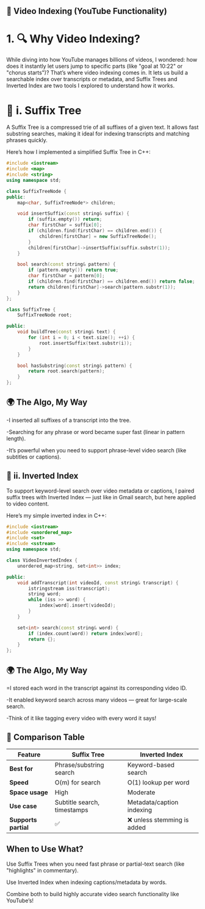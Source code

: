 ## 📍 Video Indexing (YouTube Functionality)
# 1. 🔍 Why Video Indexing?
While diving into how YouTube manages billions of videos, I wondered: how does it instantly let users jump to specific parts (like "goal at 10:22" or "chorus starts")? That’s where video indexing comes in. It lets us build a searchable index over transcripts or metadata, and Suffix Trees and Inverted Index are two tools I explored to understand how it works.

# 📌 i. Suffix Tree
A Suffix Tree is a compressed trie of all suffixes of a given text. It allows fast substring searches, making it ideal for indexing transcripts and matching phrases quickly.

Here’s how I implemented a simplified Suffix Tree in C++:
```cpp
#include <iostream>
#include <map>
#include <string>
using namespace std;

class SuffixTreeNode {
public:
    map<char, SuffixTreeNode*> children;

    void insertSuffix(const string& suffix) {
        if (suffix.empty()) return;
        char firstChar = suffix[0];
        if (children.find(firstChar) == children.end()) {
            children[firstChar] = new SuffixTreeNode();
        }
        children[firstChar]->insertSuffix(suffix.substr(1));
    }

    bool search(const string& pattern) {
        if (pattern.empty()) return true;
        char firstChar = pattern[0];
        if (children.find(firstChar) == children.end()) return false;
        return children[firstChar]->search(pattern.substr(1));
    }
};

class SuffixTree {
    SuffixTreeNode root;

public:
    void buildTree(const string& text) {
        for (int i = 0; i < text.size(); ++i) {
            root.insertSuffix(text.substr(i));
        }
    }

    bool hasSubstring(const string& pattern) {
        return root.search(pattern);
    }
};
```
## 🌍 The Algo, My Way
-I inserted all suffixes of a transcript into the tree.

-Searching for any phrase or word became super fast (linear in pattern length).

-It’s powerful when you need to support phrase-level video search (like subtitles or captions).

## 📌 ii. Inverted Index
To support keyword-level search over video metadata or captions, I paired suffix trees with Inverted Index — just like in Gmail search, but here applied to video content.

Here’s my simple inverted index in C++:
```cpp
#include <iostream>
#include <unordered_map>
#include <set>
#include <sstream>
using namespace std;

class VideoInvertedIndex {
    unordered_map<string, set<int>> index;

public:
    void addTranscript(int videoId, const string& transcript) {
        istringstream iss(transcript);
        string word;
        while (iss >> word) {
            index[word].insert(videoId);
        }
    }

    set<int> search(const string& word) {
        if (index.count(word)) return index[word];
        return {};
    }
};
```
## 🌍 The Algo, My Way
=I stored each word in the transcript against its corresponding video ID.

-It enabled keyword search across many videos — great for large-scale search.

-Think of it like tagging every video with every word it says!

## 🔄 Comparison Table

| Feature             | Suffix Tree                  | Inverted Index                 |
|---------------------|------------------------------|--------------------------------|
| **Best for**        | Phrase/substring search      | Keyword-based search           |
| **Speed**           | O(m) for search              | O(1) lookup per word           |
| **Space usage**     | High                         | Moderate                       |
| **Use case**        | Subtitle search, timestamps  | Metadata/caption indexing      |
| **Supports partial**| ✅                           | ❌ unless stemming is added     |

##  When to Use What?
Use Suffix Trees when you need fast phrase or partial-text search (like "highlights" in commentary).

Use Inverted Index when indexing captions/metadata by words.

Combine both to build highly accurate video search functionality like YouTube’s!



